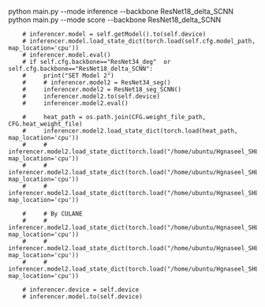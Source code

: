 python main.py --mode inference --backbone ResNet18_delta_SCNN
python main.py --mode score --backbone ResNet18_delta_SCNN









        # inferencer.model = self.getModel().to(self.device)
        # inferencer.model.load_state_dict(torch.load(self.cfg.model_path, map_location='cpu'))
        # inferencer.model.eval()
        # if self.cfg.backbone=="ResNet34_deg"  or self.cfg.backbone=="ResNet18_delta_SCNN":
        #     print("SET Model 2")
        #     # inferencer.model2 = ResNet34_seg()
        #     inferencer.model2 = ResNet18_seg_SCNN()
        #     inferencer.model2.to(self.device)
        #     inferencer.model2.eval()

        #     heat_path = os.path.join(CFG.weight_file_path, CFG.heat_weight_file)
        #     inferencer.model2.load_state_dict(torch.load(heat_path, map_location='cpu'))
        #     # inferencer.model2.load_state_dict(torch.load("/home/ubuntu/Hgnaseel_SHL/Network/weight_file/01_27_18_34_device_cuda:1/epoch_0_index_339.pth", map_location='cpu'))
        #     # inferencer.model2.load_state_dict(torch.load("/home/ubuntu/Hgnaseel_SHL/Network/weight_file/01_27_13_27_device_cuda:1/epoch_42_index_339.pth", map_location='cpu'))
        #     # inferencer.model2.load_state_dict(torch.load("/home/ubuntu/Hgnaseel_SHL/Network/weight_file/01_15_13_50_device_cuda:2/epoch_200_index_339.pth", map_location='cpu'))

        #     # By CULANE
        #     # inferencer.model2.load_state_dict(torch.load("/home/ubuntu/Hgnaseel_SHL/Network/weight_file/01_12_00_29_device_cuda:2/epoch_20_index_468.pth", map_location='cpu'))
        #     # inferencer.model2.load_state_dict(torch.load("/home/ubuntu/Hgnaseel_SHL/Network/weight_file/12_27_17_41_device_cuda:0/epoch_100_index_339.pth", map_location='cpu'))
        #     # inferencer.model2.load_state_dict(torch.load("/home/ubuntu/Hgnaseel_SHL/Network/weight_file/lane_segmentation/epoch_70_index_339.pth", map_location='cpu'))

        # inferencer.device = self.device
        # inferencer.model.to(self.device)